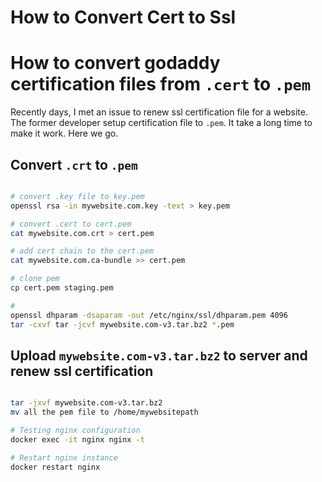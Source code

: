 # How to Convert Cert to Ssl



# How to convert godaddy certification files from `.cert` to `.pem`

 
 Recently days, I met an issue to renew ssl certification file for a website. The former developer setup certification file to `.pem`. It take a long time to make it work. Here we go.
 

 
## Convert `.crt` to `.pem`

``` bash

# convert .key file to key.pem
openssl rsa -in mywebsite.com.key -text > key.pem

# convert .cert to cert.pem
cat mywebsite.com.crt > cert.pem

# add cert chain to the cert.pem
cat mywebsite.com.ca-bundle >> cert.pem

# clone pem
cp cert.pem staging.pem

#
openssl dhparam -dsaparam -out /etc/nginx/ssl/dhparam.pem 4096
tar -cxvf tar -jcvf mywebsite.com-v3.tar.bz2 *.pem

```

## Upload `mywebsite.com-v3.tar.bz2` to server and renew ssl certification

```bash

tar -jxvf mywebsite.com-v3.tar.bz2
mv all the pem file to /home/mywebsitepath

# Testing nginx configuration
docker exec -it nginx nginx -t

# Restart nginx instance
docker restart nginx

```



